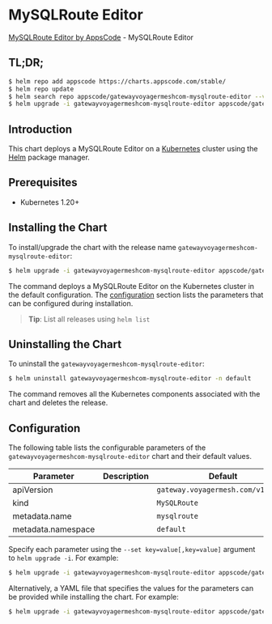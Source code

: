 # MySQLRoute Editor

[MySQLRoute Editor by AppsCode](https://appscode.com) - MySQLRoute Editor

## TL;DR;

```bash
$ helm repo add appscode https://charts.appscode.com/stable/
$ helm repo update
$ helm search repo appscode/gatewayvoyagermeshcom-mysqlroute-editor --version=v0.27.0
$ helm upgrade -i gatewayvoyagermeshcom-mysqlroute-editor appscode/gatewayvoyagermeshcom-mysqlroute-editor -n default --create-namespace --version=v0.27.0
```

## Introduction

This chart deploys a MySQLRoute Editor on a [Kubernetes](http://kubernetes.io) cluster using the [Helm](https://helm.sh) package manager.

## Prerequisites

- Kubernetes 1.20+

## Installing the Chart

To install/upgrade the chart with the release name `gatewayvoyagermeshcom-mysqlroute-editor`:

```bash
$ helm upgrade -i gatewayvoyagermeshcom-mysqlroute-editor appscode/gatewayvoyagermeshcom-mysqlroute-editor -n default --create-namespace --version=v0.27.0
```

The command deploys a MySQLRoute Editor on the Kubernetes cluster in the default configuration. The [configuration](#configuration) section lists the parameters that can be configured during installation.

> **Tip**: List all releases using `helm list`

## Uninstalling the Chart

To uninstall the `gatewayvoyagermeshcom-mysqlroute-editor`:

```bash
$ helm uninstall gatewayvoyagermeshcom-mysqlroute-editor -n default
```

The command removes all the Kubernetes components associated with the chart and deletes the release.

## Configuration

The following table lists the configurable parameters of the `gatewayvoyagermeshcom-mysqlroute-editor` chart and their default values.

|     Parameter      | Description |                    Default                    |
|--------------------|-------------|-----------------------------------------------|
| apiVersion         |             | <code>gateway.voyagermesh.com/v1alpha1</code> |
| kind               |             | <code>MySQLRoute</code>                       |
| metadata.name      |             | <code>mysqlroute</code>                       |
| metadata.namespace |             | <code>default</code>                          |


Specify each parameter using the `--set key=value[,key=value]` argument to `helm upgrade -i`. For example:

```bash
$ helm upgrade -i gatewayvoyagermeshcom-mysqlroute-editor appscode/gatewayvoyagermeshcom-mysqlroute-editor -n default --create-namespace --version=v0.27.0 --set apiVersion=gateway.voyagermesh.com/v1alpha1
```

Alternatively, a YAML file that specifies the values for the parameters can be provided while
installing the chart. For example:

```bash
$ helm upgrade -i gatewayvoyagermeshcom-mysqlroute-editor appscode/gatewayvoyagermeshcom-mysqlroute-editor -n default --create-namespace --version=v0.27.0 --values values.yaml
```
